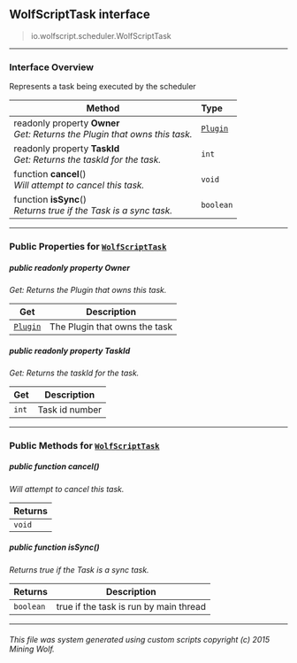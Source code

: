 ## WolfScriptTask __interface__

>io.wolfscript.scheduler.WolfScriptTask

---

### Interface Overview

Represents a task being executed by the scheduler

Method | Type   
--- | :--- 
 readonly property __Owner__ <br> _Get: Returns the Plugin that owns this task._ | [`Plugin`](../plugin/Plugin.md)
 readonly property __TaskId__ <br> _Get: Returns the taskId for the task._ | `int`
 function __cancel__() <br> _Will attempt to cancel this task._ | `void`
 function __isSync__() <br> _Returns true if the Task is a sync task._ | `boolean`



---


### Public Properties for [`WolfScriptTask`](WolfScriptTask.md)

##### <a id='owner'></a>public  readonly property __Owner__

_Get: Returns the Plugin that owns this task._

Get | Description
--- | --- 
[`Plugin`](../plugin/Plugin.md) | The Plugin that owns the task



##### <a id='taskid'></a>public  readonly property __TaskId__

_Get: Returns the taskId for the task._

Get | Description
--- | --- 
`int` | Task id number



---

### Public Methods for [`WolfScriptTask`](WolfScriptTask.md)

##### <a id='cancel'></a>public  function __cancel__()

_Will attempt to cancel this task._

Returns | 
--- | 
`void` |


##### <a id='issync'></a>public  function __isSync__()

_Returns true if the Task is a sync task._

Returns | Description
--- | --- 
`boolean` | true if the task is run by main thread


---


###### This file was system generated using custom scripts copyright (c) 2015 Mining Wolf.
	

